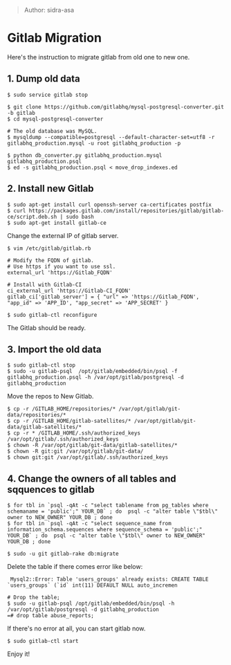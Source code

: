 > Author: sidra-asa

# Gitlab Migration

Here's the instruction to migrate gitlab from old one to new one.

## 1. Dump old data

    $ sudo service gitlab stop

    $ git clone https://github.com/gitlabhq/mysql-postgresql-converter.git -b gitlab
    $ cd mysql-postgresql-converter
    
    # The old database was MySQL.
    $ mysqldump --compatible=postgresql --default-character-set=utf8 -r gitlabhq_production.mysql -u root gitlabhq_production -p

    $ python db_converter.py gitlabhq_production.mysql gitlabhq_production.psql
    $ ed -s gitlabhq_production.psql < move_drop_indexes.ed
    
## 2. Install new Gitlab

    $ sudo apt-get install curl openssh-server ca-certificates postfix
    $ curl https://packages.gitlab.com/install/repositories/gitlab/gitlab-ce/script.deb.sh | sudo bash
    $ sudo apt-get install gitlab-ce

Change the external IP of gitlab server.

    $ vim /etc/gitlab/gitlab.rb
    
    # Modify the FQDN of gitlab.
    # Use https if you want to use ssl.
    external_url 'https://Gitlab_FQDN'
    
    # Install with Gitlab-CI
    ci_external_url 'https://Gitlab-CI_FQDN'
    gitlab_ci['gitlab_server'] = { "url" => 'https://Gitlab_FQDN', "app_id" => 'APP_ID', "app_secret" => 'APP_SECRET' }

    $ sudo gitlab-ctl reconfigure
    
The Gitlab should be ready.

## 3. Import the old data

    $ sudo gitlab-ctl stop
    $ sudo -u gitlab-psql  /opt/gitlab/embedded/bin/psql -f gitlabhq_production.psql -h /var/opt/gitlab/postgresql -d gitlabhq_production

Move the repos to New Gitlab.

    $ cp -r /GITLAB_HOME/repositories/* /var/opt/gitlab/git-data/repositories/*
    $ cp -r /GITLAB_HOME/gitlab-satellites/* /var/opt/gitlab/git-data/gitlab-satellites/*
    $ cp -r * /GITLAB_HOME/.ssh/authorized_keys /var/opt/gitlab/.ssh/authorized_keys
    $ chown -R /var/opt/gitlab/git-data/gitlab-satellites/*
    $ chown -R git:git /var/opt/gitlab/git-data/
    $ chown git:git /var/opt/gitlab/.ssh/authorized_keys
    
## 4. Change the owners of all tables and sqquences to gitlab

    $ for tbl in `psql -qAt -c "select tablename from pg_tables where schemaname = 'public';" YOUR_DB` ; do  psql -c "alter table \"$tbl\" owner to NEW_OWNER" YOUR_DB ; done
    $ for tbl in `psql -qAt -c "select sequence_name from information_schema.sequences where sequence_schema = 'public';" YOUR_DB` ; do  psql -c "alter table \"$tbl\" owner to NEW_OWNER" YOUR_DB ; done
    
    $ sudo -u git gitlab-rake db:migrate
    
Delete the table if there comes error like below:

     Mysql2::Error: Table 'users_groups' already exists: CREATE TABLE `users_groups` (`id` int(11) DEFAULT NULL auto_incremen
    
    # Drop the table;
    $ sudo -u gitlab-psql /opt/gitlab/embedded/bin/psql -h /var/opt/gitlab/postgresql -d gitlabhq_production
    =# drop table abuse_reports;
    
If there's no error at all, you can start gitlab now.

    $ sudo gitlab-ctl start

Enjoy it! 
